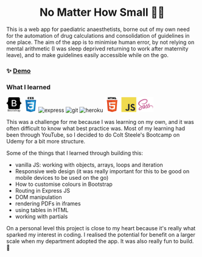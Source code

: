 
<h1 align="center">No Matter How Small 👶🏻</h1>

This is a web app for paediatric anaesthetists, borne out of my own need for the automation of drug calculations and consolidation of guidelines in one place. The aim of the app is to minimise human error, by not relying on mental arithmetic (I was sleep deprived returning to work after maternity leave), and to make guidelines easily accessible while on the go.

### ✨ [Demo](https://paedsinduction.com/)

### What I learned

<img src="https://raw.githubusercontent.com/devicons/devicon/master/icons/bootstrap/bootstrap-plain-wordmark.svg" alt="bootstrap" width="40" height="40"/>  <img src="https://raw.githubusercontent.com/devicons/devicon/master/icons/css3/css3-original-wordmark.svg" alt="css3" width="40" height="40"/><img src="https://img.icons8.com/office/512/express-js.png" alt="express" width="40" height="40"/> <img src="https://www.vectorlogo.zone/logos/git-scm/git-scm-icon.svg" alt="git" width="40" height="40"/>  <img src="https://www.vectorlogo.zone/logos/heroku/heroku-icon.svg" alt="heroku" width="40" height="40"/>  <img src="https://raw.githubusercontent.com/devicons/devicon/master/icons/html5/html5-original-wordmark.svg" alt="html5" width="40" height="40"/>  <img src="https://raw.githubusercontent.com/devicons/devicon/master/icons/javascript/javascript-original.svg" alt="javascript" width="40" height="40"/>  <img src="https://raw.githubusercontent.com/devicons/devicon/master/icons/sass/sass-original.svg" alt="sass" width="40" height="40"/>

This was a challenge for me because I was learning on my own, and it was often difficult to know what best practice was. Most of my learning had been through YouTube, so I decided to do Colt Steele's Bootcamp on Udemy for a bit more structure.

Some of the things that I learned through building this:
- vanilla JS: working with objects, arrays, loops and iteration
- Responsive web design (it was really important for this to be good on mobile devices to be used on the go)
- How to customise colours in Bootstrap
- Routing in Express JS
- DOM manipulation
- rendering PDFs in iframes
- using tables in HTML
- working with partials

On a personal level this project is close to my heart because it's really what sparked my interest in coding. I realised the potential for benefit on a larger scale when my department adopted the app. It was also really fun to build. 💫
